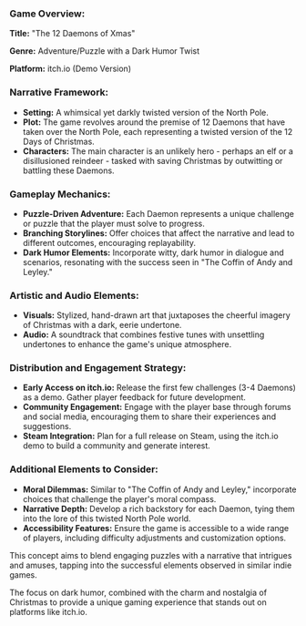 ### Game Overview:
**Title:** "The 12 Daemons of Xmas"

**Genre:** Adventure/Puzzle with a Dark Humor Twist

**Platform:** itch.io (Demo Version)

### Narrative Framework:
- **Setting:** A whimsical yet darkly twisted version of the North Pole.
- **Plot:** The game revolves around the premise of 12 Daemons that have taken over the North Pole, each representing a twisted version of the 12 Days of Christmas.
- **Characters:** The main character is an unlikely hero - perhaps an elf or a disillusioned reindeer - tasked with saving Christmas by outwitting or battling these Daemons.

### Gameplay Mechanics:
- **Puzzle-Driven Adventure:** Each Daemon represents a unique challenge or puzzle that the player must solve to progress.
- **Branching Storylines:** Offer choices that affect the narrative and lead to different outcomes, encouraging replayability.
- **Dark Humor Elements:** Incorporate witty, dark humor in dialogue and scenarios, resonating with the success seen in "The Coffin of Andy and Leyley."

### Artistic and Audio Elements:
- **Visuals:** Stylized, hand-drawn art that juxtaposes the cheerful imagery of Christmas with a dark, eerie undertone.
- **Audio:** A soundtrack that combines festive tunes with unsettling undertones to enhance the game's unique atmosphere.

### Distribution and Engagement Strategy:
- **Early Access on itch.io:** Release the first few challenges (3-4 Daemons) as a demo. Gather player feedback for future development.
- **Community Engagement:** Engage with the player base through forums and social media, encouraging them to share their experiences and suggestions.
- **Steam Integration:** Plan for a full release on Steam, using the itch.io demo to build a community and generate interest.

### Additional Elements to Consider:
- **Moral Dilemmas:** Similar to "The Coffin of Andy and Leyley," incorporate choices that challenge the player's moral compass.
- **Narrative Depth:** Develop a rich backstory for each Daemon, tying them into the lore of this twisted North Pole world.
- **Accessibility Features:** Ensure the game is accessible to a wide range of players, including difficulty adjustments and customization options.

This concept aims to blend engaging puzzles with a narrative that intrigues and amuses, tapping into the successful elements observed in similar indie games. 

The focus on dark humor, combined with the charm and nostalgia of Christmas to provide a unique gaming experience that stands out on platforms like itch.io.
